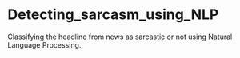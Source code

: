 # Detecting_sarcasm_using_NLP

Classifying the headline from news as sarcastic or not using Natural Language Processing.
